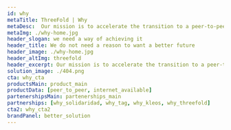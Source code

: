 ```yaml
---
id: why
metaTitle: ThreeFold | Why
metaDesc:  Our mission is to accelerate the transition to a peer-to-peer data economy that regenerates our planet and empowers humanity with equal chances to learn, partake and succeed.
metaImg: ./why-home.jpg
header_slogan: we need a way of achieving it
header_title: We do not need a reason to want a better future
header_image: ./why-home.jpg
header_altImg: threefold
header_excerpt: Our mission is to accelerate the transition to a peer-to-peer data economy that regenerates our planet and empowers humanity with equal chances to learn, partake and succeed.
solution_image: ./404.png
cta: why_cta
productsMain: product_main
productData: [peer_to_peer, internet_available]
partenershipsMain: partenerships_main
partnerships: [why_solidaridad, why_tag, why_kleos, why_threefold]
cta2: why_cta2
brandPanel: better_solution
---
```


<!-- header: home_header
solution_image: ./home_header.png -->
<!--  -->
